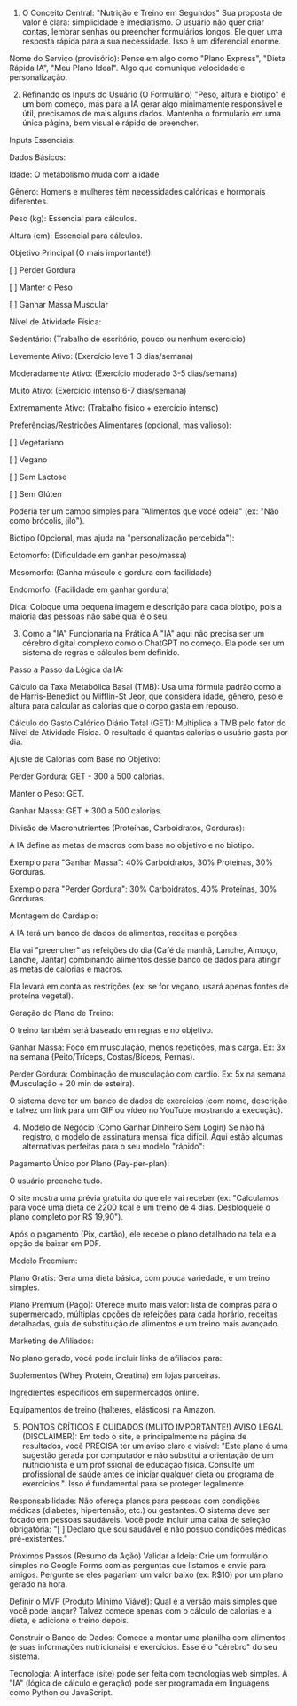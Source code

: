 1. O Conceito Central: "Nutrição e Treino em Segundos"
Sua proposta de valor é clara: simplicidade e imediatismo. O usuário não quer criar contas, lembrar senhas ou preencher formulários longos. Ele quer uma resposta rápida para a sua necessidade. Isso é um diferencial enorme.

Nome do Serviço (provisório): Pense em algo como "Plano Express", "Dieta Rápida IA", "Meu Plano Ideal". Algo que comunique velocidade e personalização.

2. Refinando os Inputs do Usuário (O Formulário)
"Peso, altura e biotipo" é um bom começo, mas para a IA gerar algo minimamente responsável e útil, precisamos de mais alguns dados. Mantenha o formulário em uma única página, bem visual e rápido de preencher.

Inputs Essenciais:

Dados Básicos:

Idade: O metabolismo muda com a idade.

Gênero: Homens e mulheres têm necessidades calóricas e hormonais diferentes.

Peso (kg): Essencial para cálculos.

Altura (cm): Essencial para cálculos.

Objetivo Principal (O mais importante!):

[ ] Perder Gordura

[ ] Manter o Peso

[ ] Ganhar Massa Muscular

Nível de Atividade Física:

Sedentário: (Trabalho de escritório, pouco ou nenhum exercício)

Levemente Ativo: (Exercício leve 1-3 dias/semana)

Moderadamente Ativo: (Exercício moderado 3-5 dias/semana)

Muito Ativo: (Exercício intenso 6-7 dias/semana)

Extremamente Ativo: (Trabalho físico + exercício intenso)

Preferências/Restrições Alimentares (opcional, mas valioso):

[ ] Vegetariano

[ ] Vegano

[ ] Sem Lactose

[ ] Sem Glúten

Poderia ter um campo simples para "Alimentos que você odeia" (ex: "Não como brócolis, jiló").

Biotipo (Opcional, mas ajuda na "personalização percebida"):

Ectomorfo: (Dificuldade em ganhar peso/massa)

Mesomorfo: (Ganha músculo e gordura com facilidade)

Endomorfo: (Facilidade em ganhar gordura)

Dica: Coloque uma pequena imagem e descrição para cada biotipo, pois a maioria das pessoas não sabe qual é o seu.

3. Como a "IA" Funcionaria na Prática
A "IA" aqui não precisa ser um cérebro digital complexo como o ChatGPT no começo. Ela pode ser um sistema de regras e cálculos bem definido.

Passo a Passo da Lógica da IA:

Cálculo da Taxa Metabólica Basal (TMB): Usa uma fórmula padrão como a de Harris-Benedict ou Mifflin-St Jeor, que considera idade, gênero, peso e altura para calcular as calorias que o corpo gasta em repouso.

Cálculo do Gasto Calórico Diário Total (GET): Multiplica a TMB pelo fator do Nível de Atividade Física. O resultado é quantas calorias o usuário gasta por dia.

Ajuste de Calorias com Base no Objetivo:

Perder Gordura: GET - 300 a 500 calorias.

Manter o Peso: GET.

Ganhar Massa: GET + 300 a 500 calorias.

Divisão de Macronutrientes (Proteínas, Carboidratos, Gorduras):

A IA define as metas de macros com base no objetivo e no biotipo.

Exemplo para "Ganhar Massa": 40% Carboidratos, 30% Proteínas, 30% Gorduras.

Exemplo para "Perder Gordura": 30% Carboidratos, 40% Proteínas, 30% Gorduras.

Montagem do Cardápio:

A IA terá um banco de dados de alimentos, receitas e porções.

Ela vai "preencher" as refeições do dia (Café da manhã, Lanche, Almoço, Lanche, Jantar) combinando alimentos desse banco de dados para atingir as metas de calorias e macros.

Ela levará em conta as restrições (ex: se for vegano, usará apenas fontes de proteína vegetal).

Geração do Plano de Treino:

O treino também será baseado em regras e no objetivo.

Ganhar Massa: Foco em musculação, menos repetições, mais carga. Ex: 3x na semana (Peito/Tríceps, Costas/Bíceps, Pernas).

Perder Gordura: Combinação de musculação com cardio. Ex: 5x na semana (Musculação + 20 min de esteira).

O sistema deve ter um banco de dados de exercícios (com nome, descrição e talvez um link para um GIF ou vídeo no YouTube mostrando a execução).

4. Modelo de Negócio (Como Ganhar Dinheiro Sem Login)
Se não há registro, o modelo de assinatura mensal fica difícil. Aqui estão algumas alternativas perfeitas para o seu modelo "rápido":

Pagamento Único por Plano (Pay-per-plan):

O usuário preenche tudo.

O site mostra uma prévia gratuita do que ele vai receber (ex: "Calculamos para você uma dieta de 2200 kcal e um treino de 4 dias. Desbloqueie o plano completo por R$ 19,90").

Após o pagamento (Pix, cartão), ele recebe o plano detalhado na tela e a opção de baixar em PDF.

Modelo Freemium:

Plano Grátis: Gera uma dieta básica, com pouca variedade, e um treino simples.

Plano Premium (Pago): Oferece muito mais valor: lista de compras para o supermercado, múltiplas opções de refeições para cada horário, receitas detalhadas, guia de substituição de alimentos e um treino mais avançado.

Marketing de Afiliados:

No plano gerado, você pode incluir links de afiliados para:

Suplementos (Whey Protein, Creatina) em lojas parceiras.

Ingredientes específicos em supermercados online.

Equipamentos de treino (halteres, elásticos) na Amazon.

5. PONTOS CRÍTICOS E CUIDADOS (MUITO IMPORTANTE!)
AVISO LEGAL (DISCLAIMER): Em todo o site, e principalmente na página de resultados, você PRECISA ter um aviso claro e visível: "Este plano é uma sugestão gerada por computador e não substitui a orientação de um nutricionista e um profissional de educação física. Consulte um profissional de saúde antes de iniciar qualquer dieta ou programa de exercícios.". Isso é fundamental para se proteger legalmente.

Responsabilidade: Não ofereça planos para pessoas com condições médicas (diabetes, hipertensão, etc.) ou gestantes. O sistema deve ser focado em pessoas saudáveis. Você pode incluir uma caixa de seleção obrigatória: "[ ] Declaro que sou saudável e não possuo condições médicas pré-existentes."

Próximos Passos (Resumo da Ação)
Validar a Ideia: Crie um formulário simples no Google Forms com as perguntas que listamos e envie para amigos. Pergunte se eles pagariam um valor baixo (ex: R$10) por um plano gerado na hora.

Definir o MVP (Produto Mínimo Viável): Qual é a versão mais simples que você pode lançar? Talvez comece apenas com o cálculo de calorias e a dieta, e adicione o treino depois.

Construir o Banco de Dados: Comece a montar uma planilha com alimentos (e suas informações nutricionais) e exercícios. Esse é o "cérebro" do seu sistema.

Tecnologia: A interface (site) pode ser feita com tecnologias web simples. A "IA" (lógica de cálculo e geração) pode ser programada em linguagens como Python ou JavaScript.